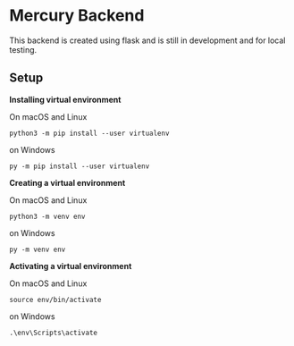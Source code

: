 # Mercury Backend

This backend is created using flask and is still in development and for local testing. 

## Setup
**Installing virtual environment**

On macOS and Linux
```
python3 -m pip install --user virtualenv
```
 
on Windows
```
py -m pip install --user virtualenv
```

**Creating a virtual environment**

On macOS and Linux
```
python3 -m venv env
```

on Windows
```
py -m venv env
```

**Activating a virtual environment**

On macOS and Linux
```
source env/bin/activate
```

on Windows
```
.\env\Scripts\activate
```
